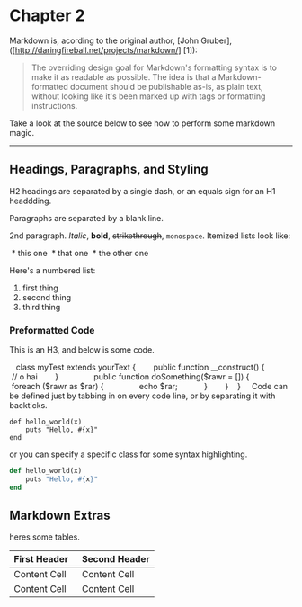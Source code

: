 Chapter 2
=========

Markdown is, acording to the original author, [John Gruber], ([http://daringfireball.net/projects/markdown/] [1]):


> The overriding design goal for Markdown's
> formatting syntax is to make it as readable 
> as possible. The idea is that a
> Markdown-formatted document should be
> publishable as-is, as plain text, without
> looking like it's been marked up with tags
> or formatting instructions.


Take a look at the source below to see how to perform some markdown magic.

--------------------------------------------------------------

Headings, Paragraphs, and Styling
--------
H2 headings are separated by a single dash, or an equals sign for an H1 headdding.

Paragraphs are separated by a blank line.

2nd paragraph. *Italic*, **bold**, ~~strikethrough~~, `monospace`. Itemized lists
look like:

  * this one
  * that one
  * the other one

Here's a numbered list:

 1. first thing
 2. second thing
 3. third thing

### Preformatted Code ###

This is an H3, and below is some code.

    class myTest extends yourText {
        public function __construct() {
            // o hai
        }
        
        public function doSomething($rawr = []) {
            foreach ($rawr as $rar) {
                echo $rar;
            }
        }
    }
    
Code can be defined just by tabbing in on every code line, or by separating it with backticks.

```
def hello_world(x)
    puts "Hello, #{x}"
end
```

or you can specify a specific class for some syntax highlighting.

```ruby
def hello_world(x)
    puts "Hello, #{x}"
end
```


## Markdown Extras ##

heres some tables.

First Header  | Second Header
------------- | -------------
Content Cell  | Content Cell
Content Cell  | Content Cell

